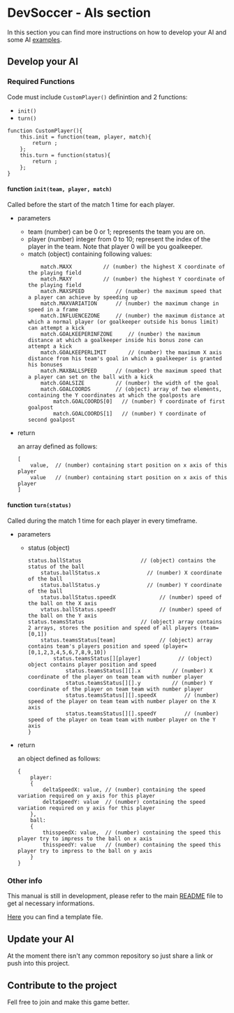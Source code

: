 # DevSoccer - AIs section
In this section you can find more instructions on how to develop your AI and some AI [examples](./samples/).

## Develop your AI

### Required Functions
Code must include `CustomPlayer()` definintion and 2 functions:
* `init()`
* `turn()`
```JS
function CustomPlayer(){
	this.init = function(team, player, match){
		return ;
	};
	this.turn = function(status){
		return ;
	};
}
```

#### function `init(team, player, match)`
Called before the start of the match 1 time for each player.
- parameters
  - team	(number)
    can be 0 or 1; represents the team you are on.
  - player	(number)
    integer from 0 to 10; represent the index of the player in the team. Note that player 0 will be you goalkeeper.
  - match	(object)
    containing following values:
	```JS
		match.MAXX			// (number) the highest X coordinate of the playing field
		match.MAXY			// (number) the highest Y coordinate of the playing field
		match.MAXSPEED			// (number) the maximum speed that a player can achieve by speeding up
		match.MAXVARIATION		// (number) the maximum change in speed in a frame
		match.INFLUENCEZONE		// (number) the maximum distance at which a normal player (or goalkeeper outside his bonus limit) can attempt a kick
		match.GOALKEEPERINFZONE		// (number) the maximum distance at which a goalkeeper inside his bonus zone can attempt a kick
		match.GOALKEEPERLIMIT		// (number) the maximum X axis distance from his team's goal in which a goalkeeper is granted his bonuses
		match.MAXBALLSPEED		// (number) the maximum speed that a player can set on the ball with a kick
		match.GOALSIZE			// (number) the width of the goal
		match.GOALCOORDS		// (object) array of two elements, containing the Y coordinates at which the goalposts are
			match.GOALCOORDS[0]	  // (number) Y coordinate of first goalpost
			match.GOALCOORDS[1]	  // (number) Y coordinate of second goalpost
	```
  
- return

	an array defined as follows:
	```JS
	[
		value,	// (number) containing start position on x axis of this player
		value	// (number) containing start position on x axis of this player
	]
	```
	
#### function `turn(status)`
Called during the match 1 time for each player in every timeframe.
- parameters
  - status	(object)
    ```JS
	status.ballStatus					// (object) contains the status of the ball
		status.ballStatus.x				  // (number) X coordinate of the ball
		status.ballStatus.y				  // (number) Y coordinate of the ball
		status.ballStatus.speedX			  // (number) speed of the ball on the X axis
		vtatus.ballStatus.speedY			  // (number) speed of the ball on the Y axis
	status.teamsStatus					// (object) array contains 2 arrays, stores the position and speed of all players (team=[0,1]) 
		status.teamsStatus[team]			  // (object) array contains team's players position and speed (player=[0,1,2,3,4,5,6,7,8,9,10])
			status.teamsStatus[][player]		    // (object) object contains player position and speed
				status.teamsStatus[][].x	      // (number) X coordinate of the player on team team with number player
				status.teamsStatus[][].y	      // (number) Y coordinate of the player on team team with number player
				status.teamsStatus[][].speedX	      // (number) speed of the player on team team with number player on the X axis
				status.teamsStatus[][].speedY	      // (number) speed of the player on team team with number player on the Y axis
	}
	```
  
- return

    an object defined as follows:
	```JS
	{
		player:
		{
			deltaSpeedX: value,	// (number) containing the speed variation required on y axis for this player
			deltaSpeedY: value	// (number) containing the speed variation required on y axis for this player
		},
		ball:
		{
			thisspeedX: value,	// (number) containing the speed this player try to impress to the ball on x axis
			thisspeedY: value	// (number) containing the speed this player try to impress to the ball on y axis
		}
	}
	```

### Other info
This manual is still in development, please refer to the main [README](../README.md) file to get al necessary informations.

[Here](./template.js) you can find a template file.

## Update your AI
At the moment there isn't any common repository so just share a link or push into this project.

## Contribute to the project
Fell free to join and make this game better.